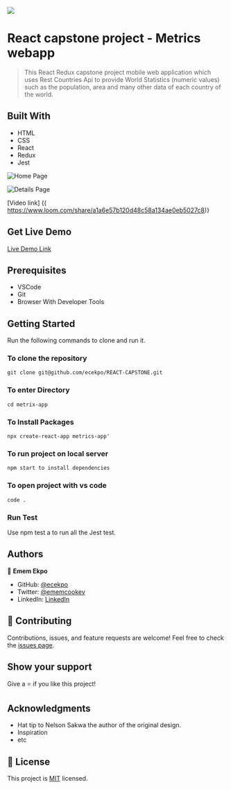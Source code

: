 ![](https://img.shields.io/badge/Microverse-blueviolet)

# React capstone project - Metrics webapp
> This React Redux capstone project mobile web application which uses Rest Countries Api to provide World Statistics (numeric values) such as the population, area and many other data of each country of the world. 

## Built With

-  HTML
-  CSS
-  React
-  Redux
-  Jest


![Home Page](https://user-images.githubusercontent.com/101729024/194726463-15d6fa02-8e4f-492d-b082-5b8e7b2fd182.png)

![Details Page](https://user-images.githubusercontent.com/101729024/194726454-29b1202b-cd0a-4790-b8a8-ddab9e82583a.png)


[Video link] {( https://www.loom.com/share/a1a6e57b120d48c58a134ae0eb5027c8)}

## Get Live Demo

[Live Demo Link](https://fancy-lolly-0661cb.netlify.app/)

## Prerequisites
- VSCode
- Git
-  Browser With Developer Tools

## Getting Started

Run the following commands to clone and run it.

### To clone the repository

  `git clone git@github.com/ecekpo/REACT-CAPSTONE.git`

### To enter Directory

`cd metrix-app`

### To Install Packages

`npx create-react-app metrics-app'`

### To run project on local server

`npm start to install dependencies`

### To open project with vs code 

`code .`

### Run Test
Use npm test a to run all the Jest test.

## Authors

👤 **Emem Ekpo**

- GitHub: [@ecekpo](https://https://github.com/ecekpo)
- Twitter: [@ememcookey](https://twitter.com/ememcookey)
- LinkedIn: [LinkedIn](https://www.linkedin.com/in/emem-ekpo)

## 🤝 Contributing
Contributions, issues, and feature requests are welcome!
Feel free to check the [issues page](../../issues/).

## Show your support
Give a ⭐️ if you like this project!

## Acknowledgments
- Hat tip to  Nelson Sakwa the author of the original design.
- Inspiration
- etc

## 📝 License
This project is [MIT](./MIT.md) licensed.
